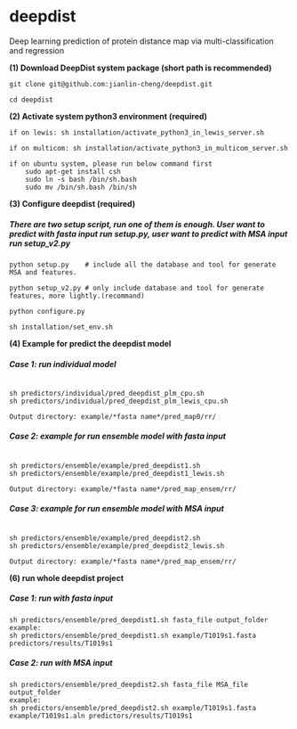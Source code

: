 # deepdist
Deep learning prediction of protein distance map via multi-classification and regression

**(1) Download DeepDist system package (short path is recommended)**

```
git clone git@github.com:jianlin-cheng/deepdist.git

cd deepdist
```

**(2) Activate system python3 environment (required)**

```
if on lewis: sh installation/activate_python3_in_lewis_server.sh

if on multicom: sh installation/activate_python3_in_multicom_server.sh

if on ubuntu system, please run below command first
	sudo apt-get install csh
	sudo ln -s bash /bin/sh.bash 
	sudo mv /bin/sh.bash /bin/sh
```

**(3) Configure deepdist (required)**

<h5>There are two setup script, run one of them is enough. User want to predict with fasta input run setup.py, user want to predict with MSA input run setup_v2.py</h5>

```
python setup.py    # include all the database and tool for generate MSA and features.

python setup_v2.py # only include database and tool for generate features, more lightly.(recommand)

python configure.py

sh installation/set_env.sh
```

**(4) Example for predict the deepdist model**

<h5>Case 1: run individual model</h5>

```

sh predictors/individual/pred_deepdist_plm_cpu.sh
sh predictors/individual/pred_deepdist_plm_lewis_cpu.sh

Output directory: example/*fasta name*/pred_map0/rr/

```

<h5>Case 2: example for run ensemble model with fasta input</h5>

```

sh predictors/ensemble/example/pred_deepdist1.sh
sh predictors/ensemble/example/pred_deepdist1_lewis.sh

Output directory: example/*fasta name*/pred_map_ensem/rr/
```

<h5>Case 3: example for run ensemble model with MSA input</h5>

```

sh predictors/ensemble/example/pred_deepdist2.sh
sh predictors/ensemble/example/pred_deepdist2_lewis.sh

Output directory: example/*fasta name*/pred_map_ensem/rr/
```

**(6) run whole deepdist project**

<h5>Case 1: run with fasta input</h5>

```
sh predictors/ensemble/pred_deepdist1.sh fasta_file output_folder
example:
sh predictors/ensemble/pred_deepdist1.sh example/T1019s1.fasta predictors/results/T1019s1

```

<h5>Case 2: run with MSA input</h5>

```
sh predictors/ensemble/pred_deepdist2.sh fasta_file MSA_file output_folder
example:
sh predictors/ensemble/pred_deepdist2.sh example/T1019s1.fasta example/T1019s1.aln predictors/results/T1019s1

```